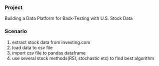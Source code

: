 ### Project
Building a Data Platform for Back-Testing with U.S. Stock Data

### Scenario
1. extract stock data from investing.com
2. load data to csv file
3. import csv file to pandas dataframe
4. use several stock methods(RSI, stochastic etc) to find best algorithm